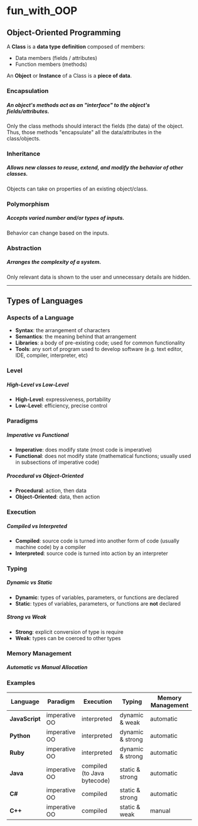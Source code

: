 # fun_with_OOP

## Object-Oriented Programming

A **Class** is a **data type definition** composed of members:
+ Data members (fields / attributes)
+ Function members (methods)

An **Object** or **Instance** of a Class is a **piece of data**.

### Encapsulation
##### An object's methods act as an "interface" to the object's fields/attributes.
Only the class methods should interact the fields (the data) of the object. Thus, those methods "encapsulate" all the data/attributes in the class/objects.

### Inheritance
##### Allows new classes to reuse, extend, and modify the behavior of other classes.
Objects can take on properties of an existing object/class.

### Polymorphism
##### Accepts varied number and/or types of inputs.
Behavior can change based on the inputs.

### Abstraction
##### Arranges the complexity of a system.
Only relevant data is shown to the user and unnecessary details are hidden.

---

## Types of Languages

### Aspects of a Language
+ **Syntax**: the arrangement of characters
+ **Semantics**: the meaning behind that arrangement
+ **Libraries**: a body of pre-existing code; used for common functionality
+ **Tools**: any sort of program used to develop software (e.g. text editor, IDE, compiler, interpreter, etc)

### Level
##### High-Level vs Low-Level
+ **High-Level**: expressiveness, portability
+ **Low-Level**: efficiency, precise control

### Paradigms
##### Imperative vs Functional
+ **Imperative**: does modify state (most code is imperative)
+ **Functional**: does not modify state (mathematical functions; usually used in subsections of imperative code)

##### Procedural vs Object-Oriented
+ **Procedural**: action, then data
+ **Object-Oriented**: data, then action

### Execution
##### Compiled vs Interpreted
+ **Compiled**: source code is turned into another form of code (usually machine code) by a compiler  
+ **Interpreted**: source code is turned into action by an interpreter

### Typing
##### Dynamic vs Static
+ **Dynamic**: types of variables, parameters, or functions are declared
+ **Static**: types of variables, parameters, or functions are **not** declared

##### Strong vs Weak
+ **Strong**: explicit conversion of type is require
+ **Weak**: types can be coerced to other types

### Memory Management
##### Automatic vs Manual Allocation

### Examples

| Language        | Paradigm      | Execution                   | Typing            | Memory Management |
| --------------- | ------------- | --------------------------- | ----------------- | ----------------- |
| **JavaScript**  | imperative OO | interpreted                 | dynamic & weak    | automatic         |
| **Python**      | imperative OO | interpreted                 | dynamic & strong  | automatic         |
| **Ruby**        | imperative OO | interpreted                 | dynamic & strong  | automatic         |
| **Java**        | imperative OO | compiled (to Java bytecode) | static & strong   | automatic         |
| **C#**          | imperative OO | compiled                    | static & strong   | automatic         |
| **C++**         | imperative OO | compiled                    | static & weak     | manual            |

